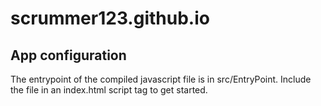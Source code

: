 # scrummer123.github.io

## App configuration

The entrypoint of the compiled javascript file is in src/EntryPoint. Include the file in an index.html script tag to get started.
